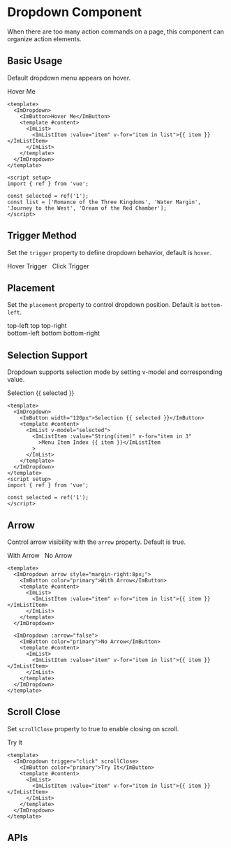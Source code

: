 # Dropdown Component

When there are too many action commands on a page, this component can organize action elements.

## Basic Usage

Default dropdown menu appears on hover.

<script setup>
import { ref } from 'vue'

const selected = ref('1')
const list = [
  'Romance of the Three Kingdoms',
  'Water Margin',
  'Journey to the West',
  'Dream of the Red Chamber',
]
</script>

<ImDropdown>
  <ImButton color="primary">Hover Me</ImButton>
  <template #content>
    <ImList>
      <ImListItem :value="item" v-for="item in list">{{ item }}</ImListItem>
    </ImList>
  </template>
</ImDropdown>

```vue
<template>
  <ImDropdown>
    <ImButton>Hover Me</ImButton>
    <template #content>
      <ImList>
        <ImListItem :value="item" v-for="item in list">{{ item }}</ImListItem>
      </ImList>
    </template>
  </ImDropdown>
</template>

<script setup>
import { ref } from 'vue';

const selected = ref('1');
const list = ['Romance of the Three Kingdoms', 'Water Margin', 'Journey to the West', 'Dream of the Red Chamber'];
</script>
```

## Trigger Method

Set the `trigger` property to define dropdown behavior, default is `hover`.

<ImDropdown style="margin-right:8px">
  <ImButton>Hover Trigger</ImButton>
  <template #content>
    <ImList>
      <ImListItem :value="item" v-for="item in list">{{ item }}</ImListItem>
    </ImList>
  </template>
</ImDropdown>

<ImDropdown trigger="click">
  <ImButton>Click Trigger</ImButton>
  <template #content>
    <ImList>
      <ImListItem :value="item" v-for="item in list">{{ item }}</ImListItem>
    </ImList>
  </template>
</ImDropdown>

## Placement

Set the `placement` property to control dropdown position. Default is `bottom-left`.

<ImRow gutter="8">
  <ImDropdown placement="top-left">
    <ImButton color="primary">top-left</ImButton>
    <template #content>
      <ImList>
        <ImListItem :value="item" v-for="item in list">{{ item }}</ImListItem>
      </ImList>
    </template>
  </ImDropdown>
  <ImDropdown placement="top">
    <ImButton color="primary">top</ImButton>
    <template #content>
      <ImList>
        <ImListItem :value="item" v-for="item in list">{{ item }}</ImListItem>
      </ImList>
    </template>
  </ImDropdown>
  <ImDropdown placement="top-right">
    <ImButton color="primary">top-right</ImButton>
    <template #content>
      <ImList>
        <ImListItem :value="item" v-for="item in list">{{ item }}</ImListItem>
      </ImList>
    </template>
  </ImDropdown>
</ImRow>
<br />
<ImRow gutter="8">
  <ImDropdown placement="bottom-left">
    <ImButton color="primary">bottom-left</ImButton>
    <template #content>
      <ImList>
        <ImListItem :value="String(item)" v-for="item in 3"
          >Menu Item Index {{ item }}</ImListItem
        >
      </ImList>
    </template>
  </ImDropdown>
  <ImDropdown placement="bottom">
    <ImButton color="primary">bottom</ImButton>
    <template #content>
      <ImList>
        <ImListItem :value="String(item)" v-for="item in 3"
          >Menu Item Index {{ item }}</ImListItem
        >
      </ImList>
    </template>
  </ImDropdown>
  <ImDropdown placement="bottom-right">
    <ImButton color="primary">bottom-right</ImButton>
    <template #content>
      <ImList>
        <ImListItem :value="String(item)" v-for="item in 3"
          >Menu Item Index {{ item }}</ImListItem
        >
      </ImList>
    </template>
  </ImDropdown>
</ImRow>

## Selection Support

Dropdown supports selection mode by setting v-model and corresponding value.

<ImDropdown>
  <ImButton width="120px">Selection {{ selected }}</ImButton>
  <template #content>
    <ImList v-model="selected">
      <ImListItem :value="String(item)" v-for="item in 3"
        >Menu Item Index {{ item }}</ImListItem
      >
    </ImList>
  </template>
</ImDropdown>

```vue
<template>
  <ImDropdown>
    <ImButton width="120px">Selection {{ selected }}</ImButton>
    <template #content>
      <ImList v-model="selected">
        <ImListItem :value="String(item)" v-for="item in 3"
          >Menu Item Index {{ item }}</ImListItem
        >
      </ImList>
    </template>
  </ImDropdown>
</template>
<script setup>
import { ref } from 'vue';

const selected = ref('1');
</script>
```

## Arrow

Control arrow visibility with the `arrow` property. Default is true.

<ImDropdown arrow style="margin-right:8px;">
  <ImButton color="primary">With Arrow</ImButton>
  <template #content>
    <ImList>
      <ImListItem :value="item" v-for="item in list">{{ item }}</ImListItem>
    </ImList>
  </template>
</ImDropdown>

<ImDropdown :arrow="false">
  <ImButton color="primary">No Arrow</ImButton>
  <template #content>
    <ImList>
      <ImListItem :value="item" v-for="item in list">{{ item }}</ImListItem>
    </ImList>
  </template>
</ImDropdown>

```vue
<template>
  <ImDropdown arrow style="margin-right:8px;">
    <ImButton color="primary">With Arrow</ImButton>
    <template #content>
      <ImList>
        <ImListItem :value="item" v-for="item in list">{{ item }}</ImListItem>
      </ImList>
    </template>
  </ImDropdown>

  <ImDropdown :arrow="false">
    <ImButton color="primary">No Arrow</ImButton>
    <template #content>
      <ImList>
        <ImListItem :value="item" v-for="item in list">{{ item }}</ImListItem>
      </ImList>
    </template>
  </ImDropdown>
</template>
```

## Scroll Close

Set `scrollClose` property to true to enable closing on scroll.

<ImDropdown trigger="click" scrollClose>
  <ImButton color="primary">Try It</ImButton>
  <template #content>
    <ImList>
      <ImListItem :value="item" v-for="item in list">{{ item }}</ImListItem>
    </ImList>
  </template>
</ImDropdown>

```vue
<template>
  <ImDropdown trigger="click" scrollClose>
    <ImButton color="primary">Try It</ImButton>
    <template #content>
      <ImList>
        <ImListItem :value="item" v-for="item in list">{{ item }}</ImListItem>
      </ImList>
    </template>
  </ImDropdown>
</template>
```

## APIs